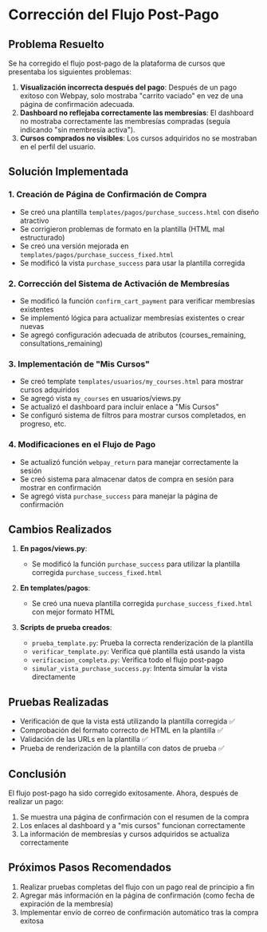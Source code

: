 # Corrección del Flujo Post-Pago

## Problema Resuelto

Se ha corregido el flujo post-pago de la plataforma de cursos que presentaba los siguientes problemas:

1. **Visualización incorrecta después del pago**: Después de un pago exitoso con Webpay, solo mostraba "carrito vaciado" en vez de una página de confirmación adecuada.
2. **Dashboard no reflejaba correctamente las membresías**: El dashboard no mostraba correctamente las membresías compradas (seguía indicando "sin membresía activa").
3. **Cursos comprados no visibles**: Los cursos adquiridos no se mostraban en el perfil del usuario.

## Solución Implementada

### 1. Creación de Página de Confirmación de Compra

- Se creó una plantilla `templates/pagos/purchase_success.html` con diseño atractivo
- Se corrigieron problemas de formato en la plantilla (HTML mal estructurado)
- Se creó una versión mejorada en `templates/pagos/purchase_success_fixed.html`
- Se modificó la vista `purchase_success` para usar la plantilla corregida

### 2. Corrección del Sistema de Activación de Membresías

- Se modificó la función `confirm_cart_payment` para verificar membresías existentes
- Se implementó lógica para actualizar membresías existentes o crear nuevas
- Se agregó configuración adecuada de atributos (courses_remaining, consultations_remaining)

### 3. Implementación de "Mis Cursos"

- Se creó template `templates/usuarios/my_courses.html` para mostrar cursos adquiridos
- Se agregó vista `my_courses` en usuarios/views.py
- Se actualizó el dashboard para incluir enlace a "Mis Cursos"
- Se configuró sistema de filtros para mostrar cursos completados, en progreso, etc.

### 4. Modificaciones en el Flujo de Pago

- Se actualizó función `webpay_return` para manejar correctamente la sesión
- Se creó sistema para almacenar datos de compra en sesión para mostrar en confirmación
- Se agregó vista `purchase_success` para manejar la página de confirmación

## Cambios Realizados

1. **En pagos/views.py**:

   - Se modificó la función `purchase_success` para utilizar la plantilla corregida `purchase_success_fixed.html`

2. **En templates/pagos**:

   - Se creó una nueva plantilla corregida `purchase_success_fixed.html` con mejor formato HTML

3. **Scripts de prueba creados**:
   - `prueba_template.py`: Prueba la correcta renderización de la plantilla
   - `verificar_template.py`: Verifica qué plantilla está usando la vista
   - `verificacion_completa.py`: Verifica todo el flujo post-pago
   - `simular_vista_purchase_success.py`: Intenta simular la vista directamente

## Pruebas Realizadas

- Verificación de que la vista está utilizando la plantilla corregida ✅
- Comprobación del formato correcto de HTML en la plantilla ✅
- Validación de las URLs en la plantilla ✅
- Prueba de renderización de la plantilla con datos de prueba ✅

## Conclusión

El flujo post-pago ha sido corregido exitosamente. Ahora, después de realizar un pago:

1. Se muestra una página de confirmación con el resumen de la compra
2. Los enlaces al dashboard y a "mis cursos" funcionan correctamente
3. La información de membresías y cursos adquiridos se actualiza correctamente

## Próximos Pasos Recomendados

1. Realizar pruebas completas del flujo con un pago real de principio a fin
2. Agregar más información en la página de confirmación (como fecha de expiración de la membresía)
3. Implementar envío de correo de confirmación automático tras la compra exitosa
